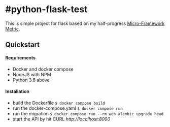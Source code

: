 # #python-flask-test

This is simple project for flask based on my half-progress [Micro-Framework Metric](https://github.com/metric-python/metric).

## Quickstart
#### Requirements

 - Docker and docker compose
 - NodeJS with NPM
 - Python 3.6 above
 
#### Installation
 - build the Dockerfile `$ docker compose build`
 - run the docker-compose.yaml `$ docker compose run`
 - run the migration `$ docker compose run --rm web alembic upgrade head`
 - start the API by hit CURL *http://localhost:8000*

